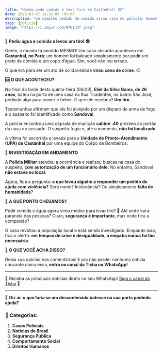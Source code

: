 ```yaml
---
title: "Homem pede comida e leva tiro em Castanhal! 😨"
date: 2025-03-07 11:32:00 -03:00
description: "Um simples pedido de comida virou caso de polícia! Homem foi baleado ao pedir ajuda em Castanhal. O que está acontecendo com o mundo? 😨"
tags: [policia]
image: "https://i.imgur.com/N761U3f.jpeg"
---
```


**🚨 Pediu água e comida e levou um tiro! 😨**  

Gente, o mundo tá perdido MESMO! Um caso absurdo aconteceu em **Castanhal, no Pará**: um homem foi baleado simplesmente por pedir um prato de comida e um copo d’água. Sim, você não leu errado.  

O que era para ser um ato de solidariedade **virou cena de crime**. 😡  



**🆘 O QUE ACONTECEU?**  

No final da tarde desta quinta-feira (06/03), **Eliel da Silva Gama, de 26 anos**, bateu na porta de uma casa na Rua Tiradentes, no bairro São José, pedindo algo para comer e beber. O que ele recebeu? **Um tiro.**  

Testemunhas afirmam que ele foi alvejado por um disparo de arma de fogo, e o suspeito foi identificado como **Sandoval**.  

A polícia encontrou uma cápsula de munição **calibre .40** próximo ao portão da casa do acusado. O suspeito fugiu e, até o momento, **não foi localizado**.  

A vítima foi socorrida e levada para a **Unidade de Pronto-Atendimento (UPA) de Castanhal** por uma equipe do Corpo de Bombeiros.  



**🔎 INVESTIGAÇÃO EM ANDAMENTO**  

A **Polícia Militar** atendeu a ocorrência e realizou buscas na casa do suspeito, **com autorização de um funcionário dele**. No entanto, Sandoval **não estava no local**.  

Agora, fica a pergunta: **o que levou alguém a responder um pedido de ajuda com violência?** Será medo? Intolerância? Ou simplesmente **falta de humanidade**?  



**🤔 A QUE PONTO CHEGAMOS?**  

Pedir comida e água agora virou motivo para levar tiro? 😤 Até onde vai a paranoia das pessoas? Claro, **segurança é importante**, mas onde fica a compaixão?  

O caso revoltou a população local e está sendo investigado. Enquanto isso, fica o alerta: **em tempos de crise e desigualdade, a empatia nunca foi tão necessária.**  



**📢 O QUE VOCÊ ACHA DISSO?**  

Deixa sua opinião nos comentários! E pra não perder nenhuma notícia chocante como essa, **entra no canal da Tisha no WhatsApp!**  

---

🌟 Receba as principais notícias direto no seu WhatsApp! <a href="https://www.whatsapp.com/channel/0029VaiPYBPLo4heVf0U3u2d" target="_blank" rel="noopener noreferrer">Siga o canal da Tisha</a> 📲
 
---

💬 **Diz aí: o que faria se um desconhecido batesse na sua porta pedindo ajuda?**  


### **📂 Categorias:**  
1. **Casos Policiais**  
2. **Notícias do Brasil**  
3. **Segurança Pública**  
4. **Comportamento Social**  
5. **Direitos Humanos**  
